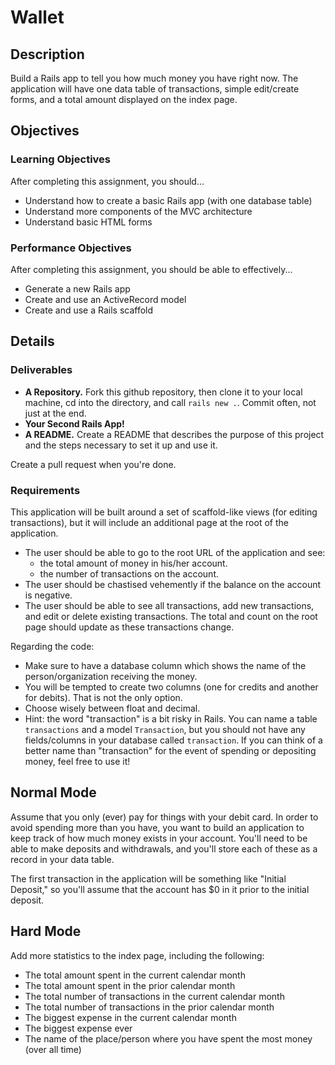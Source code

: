 # Wallet

## Description

Build a Rails app to tell you how much money you have right now.  The application will have one data table of transactions, simple edit/create forms, and a total amount displayed on the index page.

## Objectives

### Learning Objectives

After completing this assignment, you should...

* Understand how to create a basic Rails app (with one database table)
* Understand more components of the MVC architecture
* Understand basic HTML forms

### Performance Objectives

After completing this assignment, you should be able to effectively...

* Generate a new Rails app
* Create and use an ActiveRecord model
* Create and use a Rails scaffold

## Details

### Deliverables

* **A Repository.** Fork this github repository, then clone it to your local machine, cd into the directory, and call `rails new .`.  Commit often, not just at the end.
* **Your Second Rails App!**
* **A README.** Create a README that describes the purpose of this project and the steps necessary to set it up and use it.

Create a pull request when you're done.

### Requirements

This application will be built around a set of scaffold-like views (for editing transactions), but it will include an additional page at the root of the application.

* The user should be able to go to the root URL of the application and see:
  * the total amount of money in his/her account.
  * the number of transactions on the account.
* The user should be chastised vehemently if the balance on the account is negative.
* The user should be able to see all transactions, add new transactions, and edit or delete existing transactions.  The total and count on the root page should update as these transactions change.

Regarding the code:

* Make sure to have a database column which shows the name of the person/organization receiving the money.
* You will be tempted to create two columns (one for credits and another for debits).  That is not the only option.
* Choose wisely between float and decimal.
* Hint: the word "transaction" is a bit risky in Rails.  You can name a table `transactions` and a model `Transaction`, but you should not have any fields/columns in your database called `transaction`.  If you can think of a better name than "transaction" for the event of spending or depositing money, feel free to use it!

## Normal Mode

Assume that you only (ever) pay for things with your debit card.  In order to avoid spending more than you have, you want to build an application to keep track of how much money exists in your account.  You'll need to be able to make deposits and withdrawals, and you'll store each of these as a record in your data table.

The first transaction in the application will be something like "Initial Deposit," so you'll assume that the account has $0 in it prior to the initial deposit.

## Hard Mode

Add more statistics to the index page, including the following:

* The total amount spent in the current calendar month
* The total amount spent in the prior calendar month
* The total number of transactions in the current calendar month
* The total number of transactions in the prior calendar month
* The biggest expense in the current calendar month
* The biggest expense ever
* The name of the place/person where you have spent the most money (over all time)
